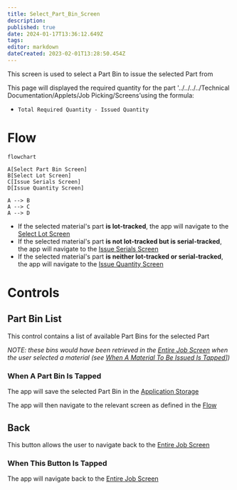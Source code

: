 ```yaml
---
title: Select_Part_Bin_Screen
description: 
published: true
date: 2024-01-17T13:36:12.649Z
tags: 
editor: markdown
dateCreated: 2023-02-01T13:28:50.454Z
---
```


This screen is used to select a Part Bin to issue the selected Part from

This page will displayed the required quantity for the part '../../../../Technical Documentation/Applets/Job Picking/Screens'using the formula:
- `Total Required Quantity - Issued Quantity`


# Flow
```mermaid
flowchart

A[Select Part Bin Screen]
B[Select Lot Screen]
C[Issue Serials Screen]
D[Issue Quantity Screen]

A --> B
A --> C
A --> D
```
- If the selected material's part **is lot-tracked**, the app will navigate to the [Select Lot Screen](./Select_Lot_Screen.md)
- If the selected material's part **is not lot-tracked but is serial-tracked**, the app will navigate to the [Issue Serials Screen](./Issue_Serials_Screen.md)
- If the selected material's part **is neither lot-tracked or serial-tracked**, the app will navigate to the [Issue Quantity Screen](./Issue_Quantity_Screen.md)

# Controls
## Part Bin List
This control contains a list of available Part Bins for the selected Part

*NOTE: these bins would have been retrieved in the [Entire Job Screen](./Entire_Job_Screen.md) when the user selected a material (see [When A Material To Be Issued Is Tapped](./Entire_Job_Screen.md#when-a-material-to-be-issued-is-tapped)])*

### When A Part Bin Is Tapped
The app will save the selected Part Bin in the [Application Storage](../../../Application_Storage.md)

The app will then navigate to the relevant screen as defined in the [Flow](#flow)


## Back
This button allows the user to navigate back to the [Entire Job Screen](./Entire_Job_Screen.md)

### When This Button Is Tapped
The app will navigate back to the [Entire Job Screen](./Entire_Job_Screen.md)